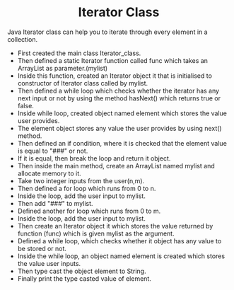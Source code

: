 <h1 align="center">Iterator Class</h1>
Java Iterator class can help you to iterate through every element in a collection.


- First created the main class Iterator_class.
- Then defined a static Iterator function called func which takes an ArrayList as parameter.(mylist)
- Inside this function, created an Iterator object it that is initialised to constructor of Iterator class called by mylist.
- Then defined a while loop which checks whether the iterator has any next input or not by using the method hasNext() which returns true or false.
- Inside while loop, created object named element which stores the value user provides.
- The element object stores any value the user provides by using next() method.
- Then defined an if condition, where it is checked that the element value is equal to "###" or not.
- If it is equal, then break the loop and return it object.
- Then inside the main method, create an ArrayList named mylist and allocate memory to it.
- Take two integer inputs from the user(n,m).
- Then defined a for loop which runs from 0 to n.
- Inside the loop, add the user input to mylist.
- Then add "###" to mylist.
- Defined another for loop which runs from 0 to m.
- Inside the loop, add the user input to mylist.
- Then create an Iterator object it which stores the value returned by function (func) which is given mylist as the argument.
- Defined a while loop, which checks whether it object has any value to be stored or not.
- Inside the while loop, an object named element is created which stores the value user inputs.
- Then type cast the object element to String.
- Finally print the type casted value of element.
